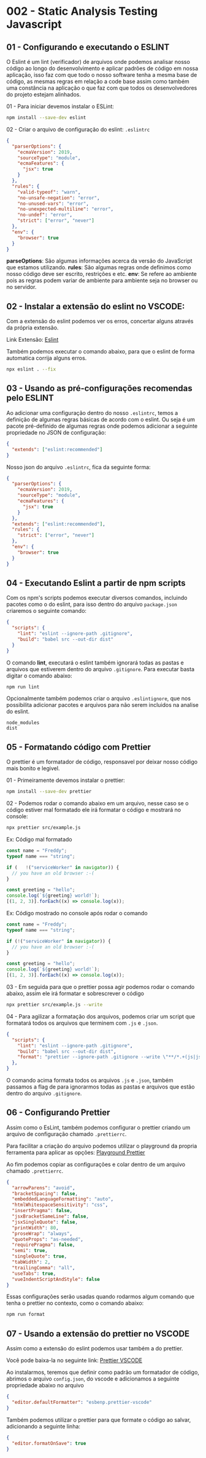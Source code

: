 # 002 - Static Analysis Testing Javascript

## 01 - Configurando e executando o ESLINT
O Eslint é um lint (verificador) de arquivos onde podemos analisar nosso código ao longo do desenvolvimento e aplicar padrões de código em nossa aplicação, isso faz com que todo o nosso software tenha a mesma base de código, as mesmas regras em relação a code base assim como também uma constância na aplicação o que faz com que todos os desenvolvedores do projeto estejam alinhados.

01 - Para iniciar devemos instalar o ESLint:
```bash
npm install --save-dev eslint
```

02 - Criar o arquivo de configuração do eslint: ```.eslintrc```
```json
{
  "parserOptions": {
    "ecmaVersion": 2019,
    "sourceType": "module",
    "ecmaFeatures": {
      "jsx": true
    }
  },
  "rules": {
    "valid-typeof": "warn",
    "no-unsafe-negation": "error",
    "no-unused-vars": "error",
    "no-unexpected-multiline": "error",
    "no-undef": "error",
    "strict": ["error", "never"]
  },
  "env": {
    "browser": true
  }
}
```

**parseOptions**: São algumas informações acerca da versão do JavaScript que estamos utilizando.
**rules**: São algumas regras onde definimos como nosso código deve ser escrito, restrições e etc.
**env**: Se refere ao ambiente pois as regras podem variar de ambiente para ambiente seja no browser ou no servidor.

## 02 - Instalar a extensão do eslint no VSCODE:
Com a extensão do eslint podemos ver os erros, concertar alguns através da própria extensão.

Link Extensão: [Eslint](https://marketplace.visualstudio.com/items?itemName=dbaeumer.vscode-eslint)

Também podemos executar o comando abaixo, para que o eslint de forma automatica corrija alguns erros.

```bash
npx eslint . --fix
```


## 03 - Usando as pré-configurações recomendas pelo ESLINT
Ao adicionar uma configuração dentro do nosso ```.eslintrc```, temos a definição de algumas regras básicas de acordo com o eslint. Ou seja é um pacote pré-definido de algumas regras onde podemos adicionar a seguinte propriedade no JSON de configuração:
```json
{
  "extends": ["eslint:recommended"]
}
```

Nosso json do arquivo ```.eslintrc```, fica da seguinte forma:
```json
{
  "parserOptions": {
    "ecmaVersion": 2019,
    "sourceType": "module",
    "ecmaFeatures": {
      "jsx": true
    }
  },
  "extends": ["eslint:recommended"],
  "rules": {
    "strict": ["error", "never"]
  },
  "env": {
    "browser": true
  }
}
```

## 04 - Executando Eslint a partir de npm scripts
Com os npm's scripts podemos executar diversos comandos, incluindo pacotes como o do eslint, para isso dentro do arquivo ```package.json``` criaremos o seguinte comando:
```json
{
  "scripts": {
    "lint": "eslint --ignore-path .gitignore",
    "build": "babel src --out-dir dist"
  }
}
```

O comando **lint**, executará o eslint também ignorará todas as pastas e arquivos que estiverem dentro do arquivo ```.gitignore```. Para executar basta digitar o comando abaixo:
```bash
npm run lint
```

Opcionalmente também podemos criar o arquivo ```.eslintignore```, que nos possibilita adicionar pacotes e arquivos para não serem incluidos na analise do eslint.
```
node_modules
dist
```

## 05 - Formatando código com Prettier
O prettier é um formatador de código, responsavel por deixar nosso código mais bonito e legivel.

01 - Primeiramente devemos instalar o prettier:
```bash
npm install --save-dev prettier
```

02 - Podemos rodar o comando abaixo em um arquivo, nesse caso se o código estiver mal formatado ele irá formatar o código e mostrará no console:
```bash
npx prettier src/example.js
```
Ex: Código mal formatado
```js
const name = "Freddy";
typeof name === "string";

if (   !("serviceWorker" in navigator)) {
  // you have an old browser :-(
}

const greeting = "hello";
console.log(`${greeting} world!`);
[(1, 2, 3)].forEach((x) => console.log(x));
```
Ex: Código mostrado no console após rodar o comando
```js
const name = "Freddy";
typeof name === "string";

if (!("serviceWorker" in navigator)) {
  // you have an old browser :-(
}

const greeting = "hello";
console.log(`${greeting} world!`);
[(1, 2, 3)].forEach((x) => console.log(x));
```
03 - Em seguida para que o prettier possa agir podemos rodar o comando abaixo, assim ele irá formatar e sobrescrever o código
```bash
npx prettier src/example.js --write
```

04 - Para agilizar a formatação dos arquivos, podemos criar um script que formatará todos os arquivos que terminem com ```.js``` e ```.json```.
```json
{
  "scripts": {
    "lint": "eslint --ignore-path .gitignore",
    "build": "babel src --out-dir dist",
    "format": "prettier --ignore-path .gitignore --write \"**/*.+(js|json)\""
  },
}
``` 

O comando acima formata todos os arquivos ```.js``` e ```.json```, também passamos a flag de para ignorarmos todas as pastas e arquivos que estão dentro do arquivo ```.gitignore```.


## 06 - Configurando Prettier
Assim como o EsLint, também podemos configurar o prettier criando um arquivo de configuração chamado ```.prettierrc```.

Para facilitar a criação do arquivo podemos utilizar o playground da propria ferramenta para aplicar as opções: [Playground Prettier](https://prettier.io/playground/)

Ao fim podemos copiar as configurações e colar dentro de um arquivo chamado ```.prettierrc```.
```json
{
  "arrowParens": "avoid",
  "bracketSpacing": false,
  "embeddedLanguageFormatting": "auto",
  "htmlWhitespaceSensitivity": "css",
  "insertPragma": false,
  "jsxBracketSameLine": false,
  "jsxSingleQuote": false,
  "printWidth": 80,
  "proseWrap": "always",
  "quoteProps": "as-needed",
  "requirePragma": false,
  "semi": true,
  "singleQuote": true,
  "tabWidth": 2,
  "trailingComma": "all",
  "useTabs": true,
  "vueIndentScriptAndStyle": false
}
```

Essas configurações serão usadas quando rodarmos algum comando que tenha o prettier no contexto, como o comando abaixo:
```bash
npm run format
```

## 07 - Usando a extensão do prettier no VSCODE
Assim como a extensão do eslint podemos usar também a do prettier.

Você pode baixa-la no seguinte link: [Prettier VSCODE](https://marketplace.visualstudio.com/items?itemName=esbenp.prettier-vscode)

Ao instalarmos, teremos que definir como padrão um formatador de código, abrimos o arquivo ```config.json```, do vscode e adicionamos a seguinte propriedade abaixo no arquivo
```json
{
  "editor.defaultFormatter": "esbenp.prettier-vscode"
}
```
Também podemos utilizar o prettier para que formate o código ao salvar, adicionando a seguinte linha:
```json
{
  "editor.formatOnSave": true
}
```